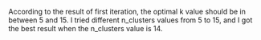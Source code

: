 According to the result of first iteration, the optimal k value should be in between 5 and 15. I tried different n_clusters values from 5 to 15, and I got the best result when the n_clusters value is 14. 
